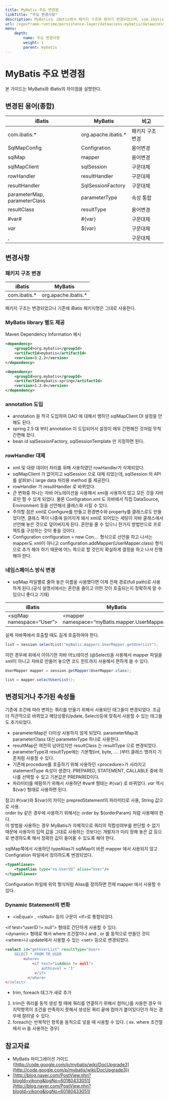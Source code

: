 ```yaml
---
title: MyBatis 주요 변경점
linkTitle: "주요 변경사항"
description: MyBatis는 iBatis에서 패키지 구조와 용어가 변경되었으며, com.ibatis.*에서 org.apache.ibatis.*로 패키지 구조가 바뀌고, 여러 구문 및 속성들이 통합 또는 대체되었다. 예를 들어, sqlMap은 mapper로, parameterClass는 parameterType으로 변경되었다.
url: /egovframe-runtime/persistence-layer/dataaccess-mybatis/dataaccess-ibatis_vs_maybatis/
menu:
    depth:
        name: 주요 변경사항
        weight: 1
        parent: mybatis
---
```

# MyBatis 주요 변경점

 본 가이드는 MyBatis와 iBatis의 차이점을 설명한다.

## 변경된 용어(종합)

| iBatis | MyBatis | 비고 |
| --- | --- | --- |
| com.ibatis.\* | org.apache.ibatis.\* | 패키지 구조 변경 |
| SqlMapConfig | Configration | 용어변경 |
| sqlMap | mapper | 용어변경 |
| sqlMapClient | sqlSession | 구문대체 |
| rowHandler | resultHandler | 구문대체 |
| resultHandler | SqlSessionFactory | 구문대체 |
| parameterMap, parameterClass | parameterType | 속성 통합 |
| resultClass | resultType | 용어변경 |
| #var# | #{var} | 구문대체 |
| $var$ | ${var} | 구문대체 |
| <isEqual> , <isNull> | <if> | 구문대체 |

## 변경사항

### 패키지 구조 변경

| iBatis | MyBatis |
| --- | --- |
| com.ibatis.\* | org.apache.ibatis.\* |

 패키지 구조는 변경되었으나 기존에 iBatis 패키지명은 그대로 사용한다.

### MyBatis library 별도 제공

 Maven Dependency Information 예시

```xml
<dependency>
    <groupId>org.mybatis</groupId>
    <artifactId>mybatis</artifactId>
    <version>3.2.2</version>
</dependency>

<dependency>
    <groupId>org.mybatis</groupId>
    <artifactId>mybatis-spring</artifactId>
    <version>1.2.0</version>
</dependency>

```

### annotation 도입

- annotation 을 적극 도입하여 DAO 에 대해서 행하던 sqlMapClient DI 설정을 안 해도 된다.
- spring 2.5 대 부터 annotation 이 도입되어서 설정이 매우 간편해진 것처럼 무척 간편해 졌다.
- bean id sqlSessionFactory, sqlSessionTemplate 만 지정하면 된다.

### rowHandler 대체

- xml 및 대량 데이터 처리를 위해 사용하였던 rowHandler가 삭제되었다.
- sqlMapClient 가 없어지고 sqlSession 으로 대체 되었는데, sqlSession 의 API 를 살펴보니 large data 처리용 method 를 제공한다.
- rowHandler 가 resultHandler 로 바뀌었다.
- 큰 변화중 하나는 자바 어노테이션을 사용해서 xml을 사용하지 않고 모든 것을 자바로만 할 수 있게 되었다. 물론 Configration.xml 도 자바에서 직접 DataSource, Environment 등을 선언해서 클래스화 시킬 수 있다.
- 주의할 점은 xml로 Configure를 만들고 환경변수와 property를 클래스로도 만들었다면, 클래스 쪽이 나중에 읽어지게 돼서 xml로 되어있는 세팅이 자바 클래스에서 선언해 놓은 것으로 덮어써지게 된다. 혼란을 줄 수 있으니 한가지 방법만으로 프로젝트를 구성하는 것이 좋을 것이다.
- Configuration configuration = new Con…. 형식으로 선언을 하고 나서는 mapper도 xml이 아니고 configuration.addMapper(UserMapper.class) 형식으로 추가 해야 하기 때문에 어느 쪽으로 할 것인지 확실하게 결정을 하고 나서 진행해야 한다.

### 네임스페이스 방식 변경

- sqlMap 파일별로 줄여 놓은 이름을 사용했다면 이제 전체 경로(full path)로 사용하게 된다.(공식 설명서에서는 혼란을 줄이고 어떤 것이 호출되는지 정확하게 알 수 있으니 좋다고 기재)

| iBatis | MyBatis |
| --- | --- |
| &lt;sqlMap namespace=“User”&gt; | &lt;mapper namespace=“myBatis.mapper.UserMapper”&gt; |

 실제 자바쪽에서 호출할 때도 길게 호출하여야 한다.

```java
list = session.selectList("myBatis.mappers.UserMapper.getUserList");

```

 이런 경우에 위에서 이야기한 자바 어노테이션 (@Select)을 사용해서 mapper 파일을 xml이 아니고 자바로 만들어 놓으면 코드 힌트까지 사용해서 편하게 쓸 수 있다.

```java
UserMapper mapper = session.getMapper(UserMapper.class);

list = mapper.selectUserList();

```

## 변경되거나 추가된 속성들

 기존에 조건에 따라 변하는 쿼리를 만들기 위해서 사용되던 태그들이 변경되었다. 조금 더 직관적으로 바뀌었고 해당상황(Update, Select)등에 맞춰서 사용할 수 있는 태그들도 추가되었다.

- parameterMap은 더이상 사용하지 않게 되었다. parameterMap과 parameterClass 대신 parameterType 하나로 사용한다.
- resultMap은 여전히 남아있지만 resultClass 는 resultType 으로 변경되었다.
- parameterType과 resultType에는 기본형(int, byte, …. )부터 클래스 명까지 기존처럼 사용할 수 있다.
- 기존에 procedure를 호출하기 위해 사용하던 &lt;procedure&gt;가 사라지고 statementType 속성이 생겼다. PREPARED, STATEMENT, CALLABLE 중에 하나를 선택할 수 있고 기본값은 PREPARED이다.
- 파라미터를 매핑하기 위해서 사용하던 #var# 형태는 #{var} 로 바뀌었다. $var$ 역시 ${var} 형태로 사용하면 된다.

 참고) #{var}와 ${var}의 차이는 prepredStatement의 파라미터로 사용, String 값으로 사용.  
order by 같은 경우에 사용하기 위해서는 order by ${orderParam} 처럼 사용해야 한다.  
이 방법을 사용하는 경우 MyBatis가 자체적으로 쿼리의 적합성여부를 판단할 수 없기 때문에 사용자의 입력 값을 그대로 사용하는 것보다는 개발자가 미리 정해 놓은 값 등으로 변경하도록 해서 정확한 값이 들어올 수 있도록 해야 한다.

 sqlMap쪽에서 사용하던 typeAlias가 sqlMap이 바뀐 mapper 에서 사용되지 않고 Configration 파일에서 정의하도록 변경되었다.

```xml
<typeAliases>
    <typeAlias type="vo.UserVO" alias="User"/>
</typeAliases>

```

 Configuration 파일에 위의 형식처럼 Alias를 정의하면 전체 mapper 에서 사용할 수 있다.

### Dynamic Statement의 변화

- &lt;isEqual&gt; , &lt;isNull&gt; 등의 구문이 &lt;if&gt;로 통합되었다.

 &lt;if test=“userID != null”&gt; 형태로 간단하게 사용할 수 있다.  
&lt;dynamic&gt; 형태로 해서 where 조건절이나 and , or 를 동적으로 만들던 것이 &lt;where&gt;나 update에서 사용할 수 있는 &lt;set&gt; 등으로 변경되었다.

```xml
<select id="getUserList" resultType="User>
    SELECT * FROM TR_USER
        <where>
            <if test="isAdmin != null">
                authLevel = '1'
             </if>
          </where>
</select>

```

- trim, foreach 태그가 새로 추가

1) trim은 쿼리를 동적 생성 할 때에 쿼리를 연결하기 위해서 컴마(,)를 사용한 경우 마지막항목이 조건을 만족하지 못해서 생성된 쿼리 끝에 컴마가 붙어있다던가 하는 경우에 잘라낼 수 있다.
2) foreach는 반복적인 항목을 동적으로 넣을 때 사용할 수 있다. ( ex. where 조건절에서 in 을 사용하는 경우)

## 참고자료

- MyBatis 마이그레이션 가이드([http://code.google.com/p/mybatis/wiki/DocUpgrade3](http://code.google.com/p/mybatis/wiki/DocUpgrade3))
- [http://blog.naver.com/PostView.nhn?blogId=vikong&logNo=60180433051](http://blog.naver.com/PostView.nhn?blogId=vikong&logNo=60180433051)
